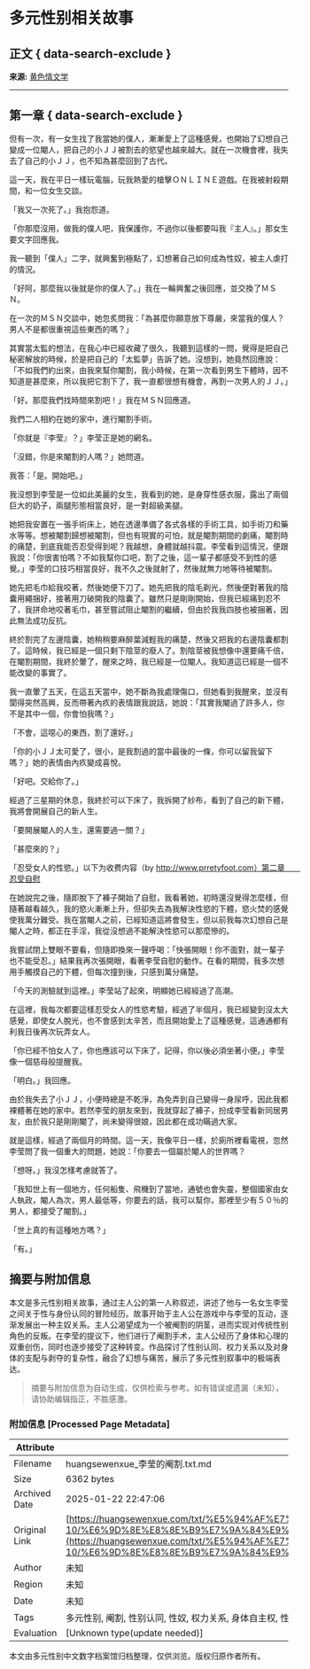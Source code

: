 # 多元性别相关故事

## 正文 { data-search-exclude }


**来源:** [黄色情文学](http://huangsewenxue.com/)  

---

## 第一章 { data-search-exclude }

但有一次，有一女生找了我當她的僕人，漸漸愛上了這種感覺，也開始了幻想自己變成一位閹人，把自己的小ＪＪ被割去的慾望也越來越大。就在一次機會裡，我失去了自己的小ＪＪ，也不知為甚麼回到了古代。

這一天，我在平日一樣玩電腦，玩我熱愛的槍擊ＯＮＬＩＮＥ遊戲。在我被射殺期間，和一位女生交談。

「我又一次死了。」我抱怨道。

「你那麼沒用，做我的僕人吧，我保護你，不過你以後都要叫我『主人』。」那女生要文字回應我。

我一聽到「僕人」二字，就興奮到極點了，幻想著自己如何成為性奴，被主人虐打的情況。

「好阿，那麼我以後就是你的僕人了。」我在一輪興奮之後回應，並交換了ＭＳＮ。

在一次的ＭＳＮ交談中，她忽炙問我：「為甚麼你願意放下尊嚴，來當我的僕人？男人不是都很重視這些東西的嗎？」

其實當太監的想法，在我心中已經收藏了很久，我聽到這樣的一問，覺得是把自己秘密解放的時候，於是把自己的「太監夢」告訴了她。沒想到，她竟然回應說：「不如我們約出來，由我來幫你閹割，我小時候，在第一次看到男生下體時，因不知道是甚麼來，所以我把它割下了，我一直都很想有機會，再割一次男人的ＪＪ。」

「好。那麼我們找時間來割吧！」我在ＭＳＮ回應道。

我們二人相約在她的家中，進行閹割手術。

「你就是『李莹』？」李莹正是她的網名。

「沒錯，你是來閹割的人嗎？」她問道。

我答：「是。開始吧。」

我沒想到李莹是一位如此美麗的女生，我看到的她，是身穿性感衣服，露出了兩個巨大的奶子，兩腿形態相當良好，是一對超級美腿。

她把我安置在一張手術床上，她在透邊準備了各式各樣的手術工具，如手術刀和藥水等等。想被閹割歸想被閹割，但也有現實的可怕，就是閹割期間的劇痛，閹割時的痛楚，到底我能否忍受得到呢？我越想，身體就越抖震。李莹看到這情況，便跟我說：「你很害怕嗎？不如我幫你口吧，割了之後，這一輩子都感受不到性的感覺。」李莹的口技巧相當良好，我不久之後就射了，然後就無力地等待被閹割。

她先把毛巾給我咬著，然後她便下刀了。她先把我的陰毛剃光，然後便對著我的陰囊用繩捆好，接著用刀破開我的陰囊了。雖然只是剛剛開始，但我已經痛到忍不了，我拼命地咬著毛巾，甚至嘗試阻止閹割的繼續，但由於我我四肢也被捆著，因此無法成功反抗。

終於割完了左邊陰囊，她稍稍要麻醉葉減輕我的痛楚，然後又把我的右邊陰囊都割了。這時候，我已經是一個只剩下陰莖的廢人了。割陰莖被我想像中還要痛千倍，在閹割期間，我終於暈了，醒來之時，我已經是一位閹人。我知道這已經是一個不能改變的事實了。

我一直暈了五天，在這五天當中，她不斷為我處理傷口，但她看到我醒來，並沒有閬得突然高興，反而帶著內疚的表情跟我說話，她說：「其實我閹過了許多人，你不是其中一個，你會怕我嗎？」

「不會，這噁心的東西，割了還好。」

「你的小ＪＪ太可愛了，很小，是我割過的當中最後的一條，你可以留我留下嗎？」她的表情由內疚變成喜悅。

「好吧。交給你了。」

經過了三星期的休息，我終於可以下床了，我拆開了紗布，看到了自己的新下體，我將會開展自己的新人生。

「要開展閹人的人生，還需要過一關？」

「甚麼來的？」

「忍受女人的性慾。」以下为收费内容（by http://www.prretyfoot.com）第二章　　忍受自慰

在她說完之後，隨即脫下了褲子開始了自慰，我看著她，初時還沒覺得怎麼樣，但隨著越看越久，我的慾火漸漸上升，但卻失去為我解決性慾的下體，慾火焚的感覺使我萬分難受。我在當閹人之前，已經知道這將會發生，但以前我每次幻想自己是閹人之時，都正在手淫，我從沒想過不能解決性慾可以那麼慘的。

我嘗試閉上雙眼不要看，但隨即換來一聲呼喝：「快張開眼！你不面對，就一輩子也不能受忍。」結果我再次張開眼，看著李莹自慰的動作。在看的期間，我多次想用手觸摸自己的下體，但每次撞到後，只感到萬分痛楚。

「今天的測驗就到這裡。」李莹站了起來，明顯她已經經過了高潮。

在這裡，我每次都要這樣忍受女人的性慾考驗，經過了半個月，我已經變到沒太大感覺，即使女人脫光，也不會感到太辛苦，而且開始愛上了這種感覺，這通通都有利我日後再次玩弄女人。

「你已經不怕女人了，你也應該可以下床了，記得，你以後必須坐著小便。」李莹像一個慈母般提醒我。

「明白。」我回應。

由於我失去了小ＪＪ，小便時總是不乾淨，為免弄到自己變得一身尿呼，因此我都裸體著在她的家中。若然李莹的朋友來到，我就穿起了褲子，扮成李莹看新同居男友，由於我只是剛剛閹了，尚未變得很娘，因此都在成功瞞過大家。

就是這樣，經過了兩個月的時間。這一天，我像平日一樣，於廁所裡看電視，忽然李莹問了我一個重大的問題，她說：「你要去一個屬於閹人的世界嗎？

「想呀。」我沒怎樣考慮就答了。

「我知世上有一個地方，任何船隻、飛機到了當地，通號也會失靈，整個國家由女人執政，閹人為次，男人最低等，你要去的話，我可以幫你，那裡至少有５０％的男人，都接受了閹割。」

「世上真的有這種地方嗎？」

「有。」
<!-- tcd_original_link https://huangsewenxue.com/txt/%E5%94%AF%E7%88%B1%E8%B6%B3%E8%AE%BA%E5%9D%9B%E6%81%8B%E8%B6%B3%E5%B0%8F%E8%AF%B4%E5%85%A8%E9%9B%86/2015/2015-10/%E6%9D%8E%E8%8E%B9%E7%9A%84%E9%98%89%E5%89%B2.txt -->


## 摘要与附加信息

<!-- tcd_abstract -->
本文是多元性别相关故事，通过主人公的第一人称叙述，讲述了他与一名女生李莹之间关于性与身份认同的冒险经历。故事开始于主人公在游戏中与李莹的互动，逐渐发展出一种主奴关系。主人公渴望成为一个被阉割的阴茎，进而实现对传统性别角色的反叛。在李莹的提议下，他们进行了阉割手术，主人公经历了身体和心理的双重创伤，同时也逐步接受了这种转变。作品探讨了性别认同、权力关系以及对身体的支配与剥夺的复杂性，融合了幻想与痛苦，展示了多元性别叙事中的极端表达。
<!-- tcd_abstract_end -->

> 摘要与附加信息为自动生成，仅供检索与参考。如有错误或遗漏（未知），请协助编辑指正，不胜感激。

### 附加信息 [Processed Page Metadata]

| Attribute       | Value                                  |
|-----------------|----------------------------------------|
| Filename        | huangsewenxue_李莹的阉割.txt.md                             |
| Size            | 6362 bytes                           |
| Archived Date   | 2025-01-22 22:47:06                             |
| Original Link   | [https://huangsewenxue.com/txt/%E5%94%AF%E7%88%B1%E8%B6%B3%E8%AE%BA%E5%9D%9B%E6%81%8B%E8%B6%B3%E5%B0%8F%E8%AF%B4%E5%85%A8%E9%9B%86/2015/2015-10/%E6%9D%8E%E8%8E%B9%E7%9A%84%E9%98%89%E5%89%B2.txt](https://huangsewenxue.com/txt/%E5%94%AF%E7%88%B1%E8%B6%B3%E8%AE%BA%E5%9D%9B%E6%81%8B%E8%B6%B3%E5%B0%8F%E8%AF%B4%E5%85%A8%E9%9B%86/2015/2015-10/%E6%9D%8E%E8%8E%B9%E7%9A%84%E9%98%89%E5%89%B2.txt)                       |
| Author          | 未知                               |
| Region          | 未知                               |
| Date            | 未知                                 |
| Tags            | 多元性别, 阉割, 性别认同, 性奴, 权力关系, 身体自主权, 性别与身份, 幻想与现实, 生命故事, 叙述文学                                 |
| Evaluation            | [Unknown type(update needed)]                                 |
<!-- tcd_table_end -->

本文由多元性别中文数字档案馆归档整理，仅供浏览。版权归原作者所有。
